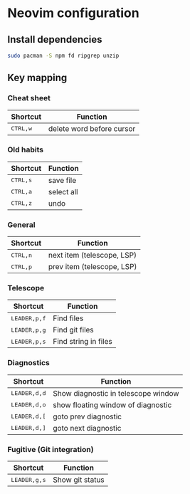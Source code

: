 # Neovim configuration

## Install dependencies

```sh
sudo pacman -S npm fd ripgrep unzip
```

## Key mapping

### Cheat sheet

Shortcut | Function
--- | ---
<kbd>CTRL,w</kbd> | delete word before cursor

### Old habits

Shortcut | Function
--- | ---
<kbd>CTRL,s</kbd> | save file
<kbd>CTRL,a</kbd> | select all
<kbd>CTRL,z</kbd> | undo

### General

Shortcut | Function
--- | ---
<kbd>CTRL,n</kbd> | next item (telescope, LSP)
<kbd>CTRL,p</kbd> | prev item (telescope, LSP)

### Telescope

Shortcut | Function
--- | ---
<kbd>LEADER,p,f</kbd> | Find files
<kbd>LEADER,p,g</kbd> | Find git files
<kbd>LEADER,p,s</kbd> | Find string in files

### Diagnostics

Shortcut | Function
--- | ---
<kbd>LEADER,d,d</kbd> | Show diagnostic in telescope window
<kbd>LEADER,d,o</kbd> | show floating window of diagnostic
<kbd>LEADER,d,[</kbd> | goto prev diagnostic
<kbd>LEADER,d,]</kbd> | goto next diagnostic

### Fugitive (Git integration)

Shortcut | Function
--- | ---
<kbd>LEADER,g,s</kbd> | Show git status
